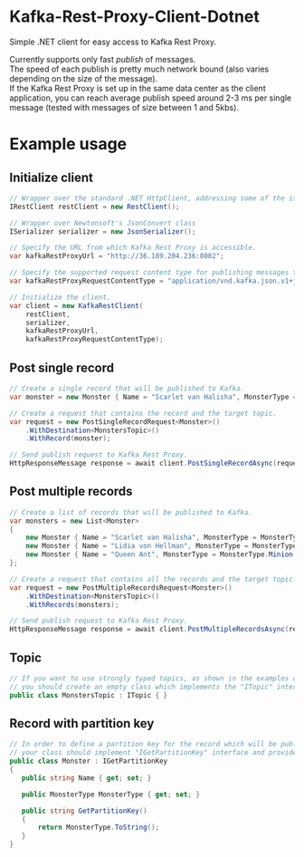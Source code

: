 # Kafka-Rest-Proxy-Client-Dotnet
Simple .NET client for easy access to Kafka Rest Proxy.  

Currently supports only fast *publish* of messages.  
The speed of each publish is pretty much network bound (also varies depending on the size of the message).  
If the Kafka Rest Proxy is set up in the same data center as the client application, you can reach average publish speed around 2-3 ms per single message (tested with messages of size between 1 and 5kbs).
# Example usage

## Initialize client
```cs
// Wrapper over the standard .NET HttpClient, addressing some of the issues of the native client.
IRestClient restClient = new RestClient();

// Wrapper over Newtonsoft's JsonConvert class
ISerializer serializer = new JsonSerializer();

// Specify the URL from which Kafka Rest Proxy is accessible.
var kafkaRestProxyUrl = "http://36.189.204.236:8082";

// Specify the supported request content type for publishing messages to Kafka Rest Proxy. (it might be different for different versions of Kafka Rest Proxy)
var kafkaRestProxyRequestContentType = "application/vnd.kafka.json.v1+json";

// Initialize the client.
var client = new KafkaRestClient(
    restClient,
    serializer,
    kafkaRestProxyUrl,
    kafkaRestProxyRequestContentType);
```

## Post single record
```cs
// Create a single record that will be published to Kafka.
var monster = new Monster { Name = "Scarlet van Halisha", MonsterType = MonsterType.RaidBoss };

// Create a request that contains the record and the target topic.
var request = new PostSingleRecordRequest<Monster>()
    .WithDestination<MonstersTopic>()
    .WithRecord(monster);

// Send publish request to Kafka Rest Proxy.
HttpResponseMessage response = await client.PostSingleRecordAsync(request);
```

## Post multiple records
```cs
// Create a list of records that will be published to Kafka.
var monsters = new List<Monster>
{
    new Monster { Name = "Scarlet van Halisha", MonsterType = MonsterType.RaidBoss },
    new Monster { Name = "Lidia von Hellman", MonsterType = MonsterType.Monster },
    new Monster { Name = "Queen Ant", MonsterType = MonsterType.Minion }
};

// Create a request that contains all the records and the target topic.
var request = new PostMultipleRecordsRequest<Monster>()
    .WithDestination<MonstersTopic>()
    .WithRecords(monsters);

// Send publish request to Kafka Rest Proxy.
HttpResponseMessage response = await client.PostMultipleRecordsAsync(request);
```

## Topic
```cs
// If you want to use strongly typed topics, as shown in the examples above,
// you should create an empty class which implements the "ITopic" interface.
public class MonstersTopic : ITopic { }
```

## Record with partition key
```cs
// In order to define a partition key for the record which will be published to Kafka,
// your class should implement "IGetPartitionKey" interface and provide implementation for the GetPartitionKey() method.
public class Monster : IGetPartitionKey
{
   public string Name { get; set; }

   public MonsterType MonsterType { get; set; }

   public string GetPartitionKey()
   {
       return MonsterType.ToString();
   }
}
```
